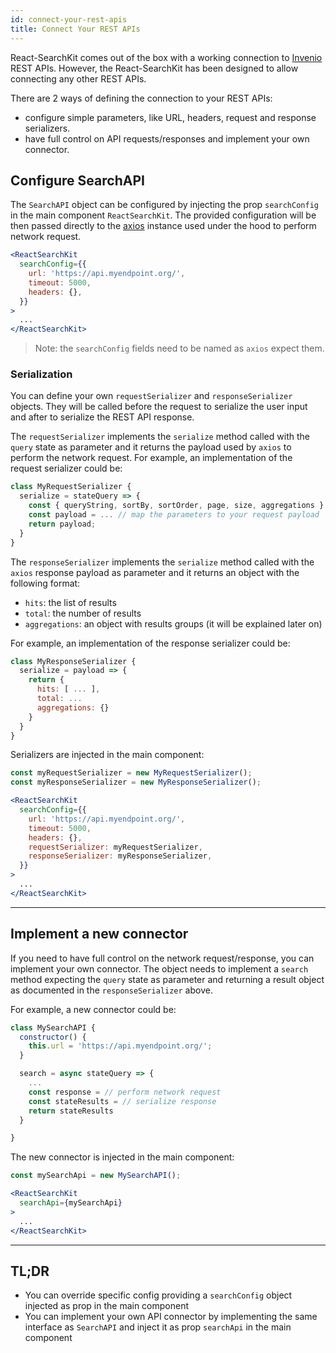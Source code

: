 ```yaml
---
id: connect-your-rest-apis
title: Connect Your REST APIs
---
```


React-SearchKit comes out of the box with a working connection to [Invenio](https://inveniosoftware.org) REST APIs. However, the React-SearchKit has been designed to allow connecting any other REST APIs.

There are 2 ways of defining the connection to your REST APIs:

* configure simple parameters, like URL, headers, request and response serializers.
* have full control on API requests/responses and implement your own connector.

## Configure SearchAPI

The `SearchAPI` object can be configured by injecting the prop `searchConfig` in the main component `ReactSearchKit`. The provided configuration will be then passed directly to the [axios](https://github.com/axios/axios) instance used under the hood to perform network request.

```jsx
<ReactSearchKit
  searchConfig={{
    url: 'https://api.myendpoint.org/',
    timeout: 5000,
    headers: {},
  }}
>
  ...
</ReactSearchKit>
```

> Note: the `searchConfig` fields need to be named as `axios` expect them.

### Serialization

You can define your own `requestSerializer` and `responseSerializer` objects. They will be called before the request to serialize the user input and after to serialize the REST API response.

The `requestSerializer` implements the `serialize` method called with the `query` state as parameter and it returns the payload used by `axios` to perform the network request.
For example, an implementation of the request serializer could be:

```js
class MyRequestSerializer {
  serialize = stateQuery => {
    const { queryString, sortBy, sortOrder, page, size, aggregations } = stateQuery;
    const payload = ... // map the parameters to your request payload
    return payload;
  }
}
```

The `responseSerializer` implements the `serialize` method called with the `axios` response payload as parameter and it returns an object with the following format:

* `hits`: the list of results
* `total`: the number of results
* `aggregations`: an object with results groups (it will be explained later on)

For example, an implementation of the response serializer could be:

```js
class MyResponseSerializer {
  serialize = payload => {
    return {
      hits: [ ... ],
      total: ...
      aggregations: {}
    }
  }
}
```

Serializers are injected in the main component:

```jsx
const myRequestSerializer = new MyRequestSerializer();
const myResponseSerializer = new MyResponseSerializer();

<ReactSearchKit
  searchConfig={{
    url: 'https://api.myendpoint.org/',
    timeout: 5000,
    headers: {},
    requestSerializer: myRequestSerializer,
    responseSerializer: myResponseSerializer,
  }}
>
  ...
</ReactSearchKit>
```

---

## Implement a new connector

If you need to have full control on the network request/response, you can implement your own connector.
The object needs to implement a `search` method expecting the `query` state as parameter and returning a result object as documented in the `responseSerializer` above.

For example, a new connector could be:

```js
class MySearchAPI {
  constructor() {
    this.url = 'https://api.myendpoint.org/';
  }

  search = async stateQuery => {
    ...
    const response = // perform network request
    const stateResults = // serialize response
    return stateResults
  }

}
```

The new connector is injected in the main component:

```jsx
const mySearchApi = new MySearchAPI();

<ReactSearchKit
  searchApi={mySearchApi}
>
  ...
</ReactSearchKit>
```

---

## TL;DR

* You can override specific config providing a `searchConfig` object injected as prop in the main component
* You can implement your own API connector by implementing the same interface as `SearchAPI` and inject it as prop `searchApi` in the main component
